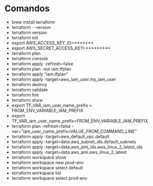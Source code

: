 # Comandos

- brew install terraform
- terraform --version
- terraform version
- terraform init
- export AWS_ACCESS_KEY_ID=*******
- export AWS_SECRET_ACCESS_KEY=*********
- terraform plan
- terraform console
- terraform apply -refresh=false
- terraform plan -out iam.tfplan
- terraform apply "iam.tfplan"
- terraform apply -target=aws_iam_user.my_iam_user
- terraform destroy
- terraform validate
- terraform fmt
- terraform show
- export TF_VAR_iam_user_name_prefix = FROM_ENV_VARIABLE_IAM_PREFIX
- export TF_VAR_iam_user_name_prefix=FROM_ENV_VARIABLE_IAM_PREFIX
- terraform plan -refresh=false -var="iam_user_name_prefix=VALUE_FROM_COMMAND_LINE"
- terraform apply -target=aws_default_vpc.default
- terraform apply -target=data.aws_subnet_ids.default_subnets
- terraform apply -target=data.aws_ami_ids.aws_linux_2_latest_ids
- terraform apply -target=data.aws_ami.aws_linux_2_latest
- terraform workspace show
- terraform workspace new prod-env
- terraform workspace select default
- terraform workspace list
- terraform workspace select prod-env